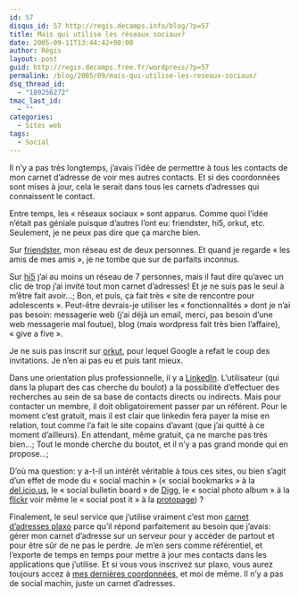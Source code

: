 ```yaml
---
id: 57
disqus_id: 57 http://regis.decamps.info/blog/?p=57
title: Mais qui utilise les réseaux sociaux?
date: 2005-09-11T13:44:42+00:00
author: Régis
layout: post
guid: http://regis.decamps.free.fr/wordpress/?p=57
permalink: /blog/2005/09/mais-qui-utilise-les-reseaux-sociaux/
dsq_thread_id:
  - "189256272"
tmac_last_id:
  - ""
categories:
  - Sites web
tags:
  - Social
---
```

Il n’y a pas très longtemps, j’avais l’idée de permettre à tous les contacts de mon carnet d’adresse de voir mes autres contacts. Et si des coordonnées sont mises à jour, cela le serait dans tous les carnets d’adresses qui connaissent le contact.

Entre temps, les « réseaux sociaux » sont apparus. Comme quoi l’idée n’était pas géniale puisque d’autres l’ont eu: friendster, hi5, orkut, etc. Seulement, je ne peux pas dire que ça marche bien.

Sur [friendster](http://www.friendster.com), mon réseau est de deux personnes. Et quand je regarde « les amis de mes amis », je ne tombe que sur de parfaits inconnus.

Sur [hi5](http://www.hi5.com/) j’ai au moins un réseau de 7 personnes, mais il faut dire qu’avec un clic de trop j’ai invité tout mon carnet d’adresses! Et je ne suis pas le seul à m’être fait avoir…; Bon, et puis, ça fait très « site de rencontre pour adolescents ». Peut-être devrais-je utiliser les « fonctionnalités » dont je n’ai pas besoin: messagerie web (j’ai déjà un email, merci, pas besoin d’une web messagerie mal foutue), blog (mais wordpress fait très bien l’affaire), « give a five ».

Je ne suis pas inscrit sur [orkut](http://www.orkut.com/), pour lequel Google a refait le coup des invitations. Je n’en ai pas eu et puis tant mieux.

Dans une orientation plus professionnelle, il y a [LinkedIn](http://www.LinkedIn.com/). L’utilisateur (qui dans la plupart des cas cherche du boulot) a la possibilité d’effectuer des recherches au sein de sa base de contacts directs ou indirects. Mais pour contacter un membre, il doit obligatoirement passer par un référent. Pour le moment c’est gratuit, mais il est clair que linkedin fera payer la mise en relation, tout comme l’a fait le site copains d’avant (que j’ai quitté à ce moment d’ailleurs). En attendant, même gratuit, ça ne marche pas très bien…; Tout le monde cherche du boutot, et il n’y a pas grand monde qui en propose…;

D’où ma question: y a-t-il un intérêt véritable à tous ces sites, ou bien s’agit d’un effet de mode du « social machin » (« social bookmarks » à la [del.icio.us](http://del.icio.us/), le « social bulletin board » de [Digg](http://www.digg.com/), le « social photo album » à la [flickr](http://www.flickr.com/) voir même le « social post it » à la [protopage](http://www.protopage.com/)) ?

Finalement, le seul service que j’utilise vraiment c’est mon [carnet d’adresses plaxo](http://www.plaxo.com/) parce qu’il répond parfaitement au besoin que j’avais: gérer mon carnet d’adresse sur un serveur pour y accéder de partout et pour être sûr de ne pas le perdre. Je m’en sers comme référentiel, et l’exporte de temps en temps pour mettre à jour mes contacts dans les applications que j’utilise. Et si vous vous inscrivez sur plaxo, vous aurez toujours accez à [mes dernières coordonnées](https://www.plaxo.com/add_me?u=436720&v0=867577&k0=3284898789&v1=867578&k1=2707777236), et moi de même. Il n’y a pas de social machin, juste un carnet d’adresses.
